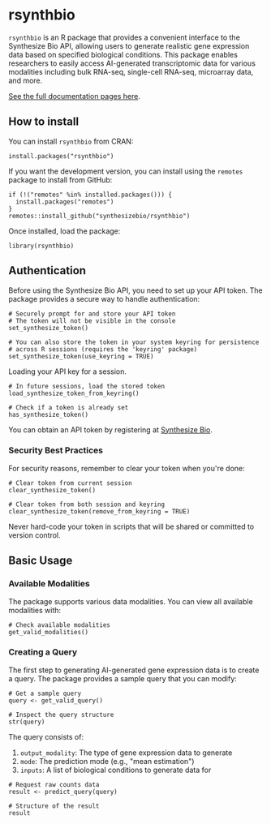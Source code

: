 # rsynthbio

`rsynthbio` is an R package that provides a convenient interface to the Synthesize Bio API, allowing users to generate realistic gene expression data based on specified biological conditions. This package enables researchers to easily access AI-generated transcriptomic data for various modalities including bulk RNA-seq, single-cell RNA-seq, microarray data, and more.

[See the full documentation pages here](https://synthesizebio.github.io/rsynthbio/).

## How to install

You can install `rsynthbio` from CRAN:

```{r installation, eval=FALSE}
install.packages("rsynthbio")
```

If you want the development version, you can install using the `remotes` package to install from GitHub:

```{r github-installation, eval=FALSE}
if (!("remotes" %in% installed.packages())) {
  install.packages("remotes")
}
remotes::install_github("synthesizebio/rsynthbio")
```

Once installed, load the package:

```{r setup}
library(rsynthbio)
```

## Authentication

Before using the Synthesize Bio API, you need to set up your API token. The package provides a secure way to handle authentication:

```{r auth-secure}
# Securely prompt for and store your API token
# The token will not be visible in the console
set_synthesize_token()

# You can also store the token in your system keyring for persistence
# across R sessions (requires the 'keyring' package)
set_synthesize_token(use_keyring = TRUE)
```

Loading your API key for a session. 

```{r}
# In future sessions, load the stored token
load_synthesize_token_from_keyring()

# Check if a token is already set
has_synthesize_token()
```

You can obtain an API token by registering at [Synthesize Bio](https://app.synthesize.bio).

### Security Best Practices

For security reasons, remember to clear your token when you're done:

```{r clear-token, eval = FALSE}
# Clear token from current session
clear_synthesize_token()

# Clear token from both session and keyring
clear_synthesize_token(remove_from_keyring = TRUE)
```

Never hard-code your token in scripts that will be shared or committed to version control.

## Basic Usage

### Available Modalities

The package supports various data modalities. You can view all available modalities with:

```{r modalities}
# Check available modalities
get_valid_modalities()
```

### Creating a Query

The first step to generating AI-generated gene expression data is to create a query. The package provides a sample query that you can modify:

```{r query}
# Get a sample query
query <- get_valid_query()

# Inspect the query structure
str(query)
```

The query consists of:

1. `output_modality`: The type of gene expression data to generate
2. `mode`: The prediction mode (e.g., "mean estimation")
3. `inputs`: A list of biological conditions to generate data for


```{r predict}
# Request raw counts data
result <- predict_query(query)

# Structure of the result
result
```

